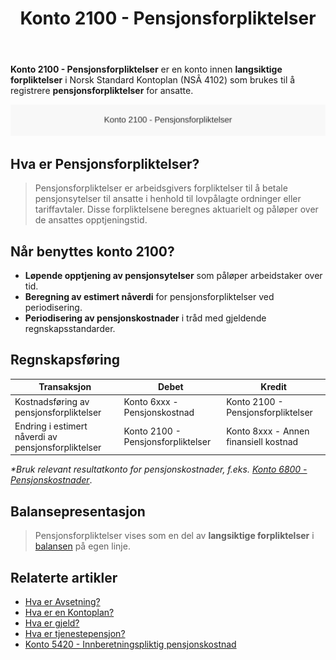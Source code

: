 ﻿---
title: "Konto 2100 - Pensjonsforpliktelser"
meta_title: "2100-pensjonsforpliktelser"
meta_description: '**Konto 2100 - Pensjonsforpliktelser** er en konto innen **langsiktige forpliktelser** i Norsk Standard Kontoplan (NSÂ 4102) som brukes til å registrere **pens...'
slug: 2100-pensjonsforpliktelser
type: blog
layout: pages/single
---

**Konto 2100 - Pensjonsforpliktelser** er en konto innen **langsiktige forpliktelser** i Norsk Standard Kontoplan (NSÂ 4102) som brukes til å registrere **pensjonsforpliktelser** for ansatte.

![Illustrasjon av konto 2100 pensjonsforpliktelser](2100-pensjonsforpliktelser-image.svg)

## Hva er Pensjonsforpliktelser?

> Pensjonsforpliktelser er arbeidsgivers forpliktelser til å betale pensjonsytelser til ansatte i henhold til lovpålagte ordninger eller tariffavtaler. Disse forpliktelsene beregnes aktuarielt og påløper over de ansattes opptjeningstid.

## Når benyttes konto 2100?

* **Løpende opptjening av pensjonsytelser** som påløper arbeidstaker over tid.
* **Beregning av estimert nåverdi** for pensjonsforpliktelser ved periodisering.
* **Periodisering av pensjonskostnader** i tråd med gjeldende regnskapsstandarder.

## Regnskapsføring

| Transaksjon                                         | Debet                          | Kredit                                    |
|-----------------------------------------------------|--------------------------------|-------------------------------------------|
| Kostnadsføring av pensjonsforpliktelser             | Konto 6xxx - Pensjonskostnad   | Konto 2100 - Pensjonsforpliktelser        |
| Endring i estimert nåverdi av pensjonsforpliktelser | Konto 2100 - Pensjonsforpliktelser | Konto 8xxx - Annen finansiell kostnad |

_*Bruk relevant resultatkonto for pensjonskostnader, f.eks. [Konto 6800 - Pensjonskostnader](/blogs/kontoplan/6800-pensjonskostnader "Konto 6800 - Pensjonskostnader: Pensjonskostnader i Norsk Kontoplan")_.

## Balansepresentasjon

> Pensjonsforpliktelser vises som en del av **langsiktige forpliktelser** i [balansen](/blogs/regnskap/hva-er-balanse "Hva er Balanse? Komplett Guide til Balanse") på egen linje.

## Relaterte artikler

* [Hva er Avsetning?](/blogs/regnskap/avsetning "Hva er Avsetning i Regnskap? Komplett Guide til Avsetninger og Estimater")
* [Hva er en Kontoplan?](/blogs/regnskap/hva-er-kontoplan "Hva er en Kontoplan? Komplett Guide til Kontoplaner i Norsk Regnskap")
* [Hva er gjeld?](/blogs/regnskap/hva-er-gjeld "Hva er Gjeld i Regnskap? Komplett Guide til Forpliktelser og Gjeldstyper")
* [Hva er tjenestepensjon?](/blogs/regnskap/hva-er-tjenestepensjon "Hva er Tjenestepensjon? Komplett Guide til Bedriftspensjon og Regnskapsføring")
* [Konto 5420 - Innberetningspliktig pensjonskostnad](/blogs/kontoplan/5420-innberetningspliktig-pensjonskostnad "Konto 5420 - Innberetningspliktig pensjonskostnad: Innberetningspliktig pensjonskostnad i Norsk Kontoplan")






